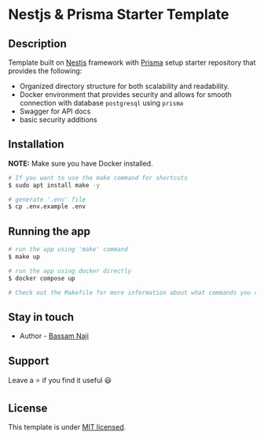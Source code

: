 <h1><strong>Nestjs & Prisma Starter Template</strong></h1>


## Description

Template built on [Nestjs](https://github.com/nestjs/nest) framework with [Prisma](https://www.prisma.io/) setup starter repository that provides the following:
- Organized directory structure for both scalability and readability. 
- Docker environment that provides security and allows for smooth connection with database `postgresql` using `prisma`
- Swagger for API docs
- basic security additions

## Installation
**NOTE:** Make sure you have Docker installed.
```bash
# If you want to use the make command for shortcuts
$ sudo apt install make -y

# generate '.env' file
$ cp .env.example .env
```

## Running the app

```bash
# run the app using 'make' command
$ make up

# run the app using docker directly
$ docker compose up

# Check out the Makefile for more information about what commands you can run
```

## Stay in touch

- Author - [Bassam Naji](https://bassamnaji.com)

## Support

Leave a ⭐ if you find it useful 😃

## License

This template is under [MIT licensed](LICENSE).
